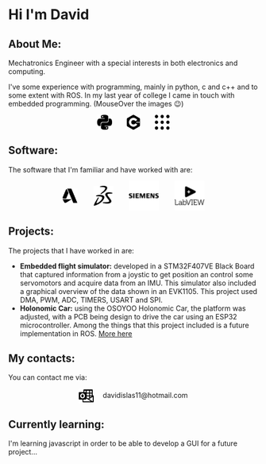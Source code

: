 <!-- <style>
body {
  background-image: url('icons/autodesk.svg');
}
</style> -->

# Hi I'm David

## About Me:
Mechatronics Engineer with a special interests in both electronics and computing.

I've some experience with programming, mainly in python, c and c++ and to some extent with ROS. In my last year of college I came in touch with embedded programming. (MouseOver the images :wink:)

<p align="center">
<img align="center" src="icons/python.svg" alt="drawing" width="30" title="python"/>&emsp;&emsp;<img align="center" src="icons/cplusplus.svg" alt="drawing" width="30" title="c++"/>&emsp;&emsp;<img align="center" src="icons/ros.svg" alt="drawing" width="30" title="ROS"/>
</p>

## Software:
The software that I'm familiar and have worked with are:
<p align="center"><img align="center" src="icons/autodesk.svg" alt="drawing" width="30" title="Fusion360"/>
&emsp;&emsp;<img align="center" src="icons/dassaultsystemes.svg" alt="drawing" width="40" title="Solidworks"/>&emsp;&emsp; <img align="center" src="icons/siemens.svg" alt="drawing" width="60" title="NX"/>
&emsp;&emsp;<img align="center" src="icons/labview.svg" alt="drawing" width="60" title="LabVIEW"/>
</p>

## Projects:
The projects that I have worked in are:
- __Embedded flight simulator:__ developed in a STM32F407VE Black Board that captured information from a joystic to get position an control some servomotors and acquire data from an IMU. This simulator also included a graphical overview of the data shown in an EVK1105. This project used DMA, PWM, ADC, TIMERS, USART and SPI.
-  __Holonomic Car:__ using the OSOYOO Holonomic Car, the platform was adjusted, with a PCB being design to drive the car using an ESP32 microcontroller. Among the things that this project included is a future implementation in ROS. [More here](https://github.com/davidislas1805/HolonomicCarv1)

## My contacts:
You can contact me via:

<center>
<img align="center" src="icons/microsoftoutlook.svg" alt="drawing" width="30"/>&emsp; davidislas11@hotmail.com
</center>

## Currently learning:
I'm learning javascript in order to be able to develop a GUI for a future project...

